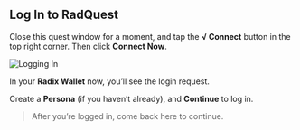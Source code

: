 ## Log In to RadQuest

Close this quest window for a moment, and tap the **√ Connect** button in the top right corner. Then click **Connect Now**.

![Logging In](/quests-images/key/connect_button_arrow.png)

In your **Radix Wallet** now, you’ll see the login request.

Create a **Persona** (if you haven’t already), and **Continue** to log in.

> After you’re logged in, come back here to continue.
